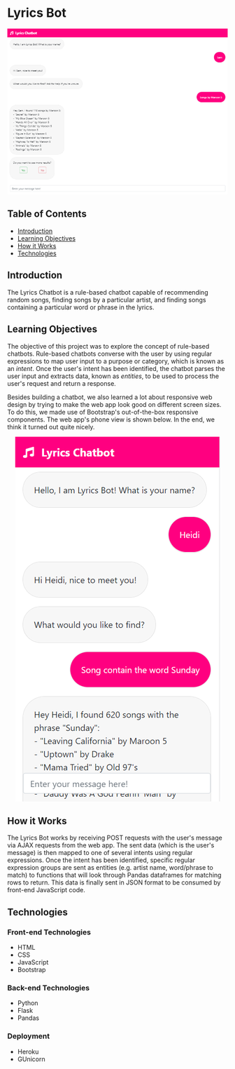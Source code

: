 # **Lyrics Bot**

<p align="center">
  <img alt="Desktop View" src="images/desktopView.png"/>
</p>

## **Table of Contents**

* [Introduction](#introduction)
* [Learning Objectives](#learning-objectives)
* [How it Works](#how-it-works)
* [Technologies](#technologies)

## **Introduction**

The Lyrics Chatbot is a rule-based chatbot capable of recommending random songs, finding songs by a particular artist, and finding songs containing a particular word or phrase in the lyrics.

## **Learning Objectives**

The objective of this project was to explore the concept of rule-based chatbots. Rule-based chatbots converse with the user by using regular expressions to map user input to a purpose or category, which is known as an *intent*. Once the user's intent has been identified, the chatbot parses the user input and extracts data, known as *entities*, to be used to process the user's request and return a response.

Besides building a chatbot, we also learned a lot about responsive web design by trying to make the web app look good on different screen sizes. To do this, we made use of Bootstrap's out-of-the-box responsive components. The web app's phone view is shown below. In the end, we think it turned out quite nicely.

<p align="center">
  <img alt="Phone View" src="images/phoneView.png"/>
</p>

## **How it Works**

The Lyrics Bot works by receiving POST requests with the user's message via AJAX requests from the web app. The sent data (which is the user's message) is then mapped to one of several intents using regular expressions. Once the intent has been identified, specific regular expression groups are sent as entities (e.g. artist name, word/phrase to match) to functions that will look through Pandas dataframes for matching rows to return. This data is finally sent in JSON format to be consumed by front-end JavaScript code.

## **Technologies**

### **Front-end Technologies**

* HTML
* CSS
* JavaScript
* Bootstrap

### **Back-end Technologies**

* Python
* Flask
* Pandas

### **Deployment**

* Heroku
* GUnicorn